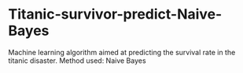 # Titanic-survivor-predict-Naive-Bayes
Machine learning algorithm aimed at predicting the survival rate in the titanic disaster. Method used: Naive Bayes
